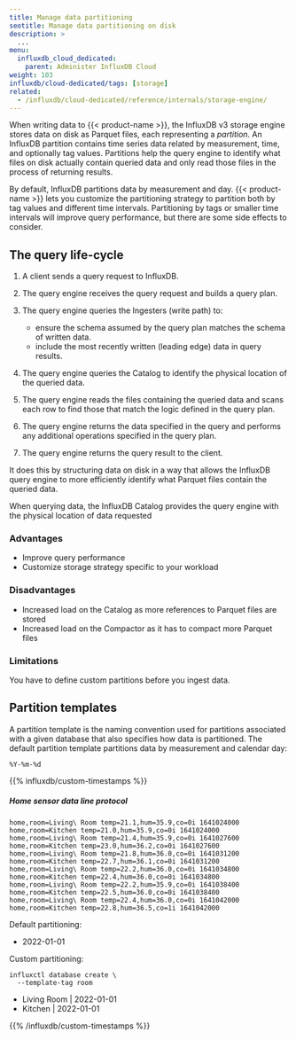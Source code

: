```yaml
---
title: Manage data partitioning
seotitle: Manage data partitioning on disk
description: >
  ...
menu:
  influxdb_cloud_dedicated:
    parent: Administer InfluxDB Cloud
weight: 103
influxdb/cloud-dedicated/tags: [storage]
related:
  - /influxdb/cloud-dedicated/reference/internals/storage-engine/
---
```


When writing data to {{< product-name >}}, the InfluxDB v3 storage engine
stores data on disk as Parquet files, each representing a _partition_.
An InfluxDB partition contains time series data related by measurement, time,
and optionally tag values.
Partitions help the query engine to identify what files on disk actually contain
queried data and only read those files in the process of returning results.

By default, InfluxDB partitions data by measurement and day.
{{< product-name >}} lets you customize the partitioning strategy to partition
both by tag values and different time intervals.
Partitioning by tags or smaller time intervals will improve query performance,
but there are some side effects to consider.

## The query life-cycle

1.  A client sends a query request to InfluxDB.
2.  The query engine receives the query request and builds a query plan.
3.  The query engine queries the Ingesters (write path) to:

    - ensure the schema assumed by the query plan matches the schema of written data.
    - include the most recently written (leading edge) data in query results.

4.  The query engine queries the Catalog to identify the physical location of the queried data.
5.  The query engine reads the files containing the queried data and scans each
    row to find those that match the logic defined in the query plan.
6.  The query engine returns the data specified in the query and performs any
    additional operations specified in the query plan.
7.  The query engine returns the query result to the client.

<!-- Notes from cut, but should be included -->
It does this by structuring data on disk in a way that allows the InfluxDB query
engine to more efficiently identify what Parquet files contain the
queried data.

When querying data, the InfluxDB Catalog provides the query engine with the
physical location of data requested
<!-- End notes -->



### Advantages

- Improve query performance
- Customize storage strategy specific to your workload

### Disadvantages

- Increased load on the Catalog as more references to Parquet files are stored
- Increased load on the Compactor as it has to compact more Parquet files

### Limitations

You have to define custom partitions before you ingest data.

## Partition templates

A partition template is the naming convention used for partitions
associated with a given database that also specifies how data is partitioned.
The default partition template partitions data by measurement and calendar day:

```
%Y-%m-%d
```

{{% influxdb/custom-timestamps %}}

##### Home sensor data line protocol

```text
home,room=Living\ Room temp=21.1,hum=35.9,co=0i 1641024000
home,room=Kitchen temp=21.0,hum=35.9,co=0i 1641024000
home,room=Living\ Room temp=21.4,hum=35.9,co=0i 1641027600
home,room=Kitchen temp=23.0,hum=36.2,co=0i 1641027600
home,room=Living\ Room temp=21.8,hum=36.0,co=0i 1641031200
home,room=Kitchen temp=22.7,hum=36.1,co=0i 1641031200
home,room=Living\ Room temp=22.2,hum=36.0,co=0i 1641034800
home,room=Kitchen temp=22.4,hum=36.0,co=0i 1641034800
home,room=Living\ Room temp=22.2,hum=35.9,co=0i 1641038400
home,room=Kitchen temp=22.5,hum=36.0,co=0i 1641038400
home,room=Living\ Room temp=22.4,hum=36.0,co=0i 1641042000
home,room=Kitchen temp=22.8,hum=36.5,co=1i 1641042000
```

Default partitioning:

- 2022-01-01

Custom partitioning:

```
influxctl database create \
  --template-tag room
```

- Living Room | 2022-01-01
- Kitchen | 2022-01-01

{{% /influxdb/custom-timestamps %}}
